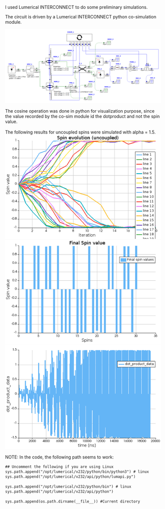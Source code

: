 I used Lumerical INTERCONNECT to do some preliminary simulations.

The circuit is driven by a Lumerical INTERCONNECT python co-simulation module.

![alt text](Ising.png)

The cosine operation was done in python for visualization purpose, since the value recorded by the co-sim module id the dotproduct and not the spin value. <br/><br/>
The following results for uncoupled spins were simulated with alpha = 1.5. <br/>
![alt text](uncoupled_spins_evolution.png)
![alt text](final_spins.png)
![alt text](dot_product.png)

NOTE:
In the code, the following path seems to work:

```
## Uncomment the following if you are using Linux
sys.path.append("/opt/lumerical/v232/python/bin/python3") # linux
sys.path.append("/opt/lumerical/v232/api/python/lumapi.py") 

sys.path.append("/opt/lumerical/v232/python/bin") # linux
sys.path.append("/opt/lumerical/v232/api/python") 

sys.path.append(os.path.dirname(__file__)) #Current directory
```
